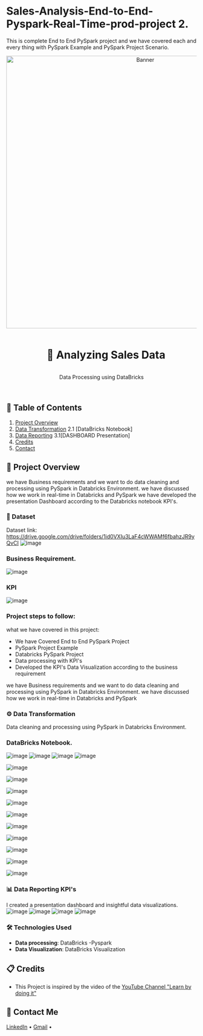 # Sales-Analysis-End-to-End-Pyspark-Real-Time-prod-project 2.
This is complete End to End PySpark project and we have covered each and every thing with PySpark Example and PySpark Project Scenario.
<div align="center">
  <a href="#">
    <img src="https://github.com/zBalachandar/Sales-Analysis-End-to-End-Pyspark-Real-Time-prod-project2./blob/2f3b674f3e74025cfb6873a19398a684ca4e7340/ASSETS/Sales%20Analysis%20Data%20bricks%2001.png" alt="Banner" width="720">
  </a>

  <div id="user-content-toc">
    <ul>
      <summary><h1 style="display: inline-block;">🔧 Analyzing Sales Data </h1></summary>
    </ul>
  </div>
  
  <p>Data Processing using DataBricks</p>
</div>
<br>

## 📝 Table of Contents
1. [Project Overview](#introduction)
2. [Data Transformation](#data-transformation)
   2.1 [DataBricks Notebook]
3. [Data Reporting](#data-reporting)
     3.1[DASHBOARD Presentation]
4. [Credits](#credits)
5. [Contact](#contact)

<a name="introduction"></a>
## 🔬 Project Overview

we have Business requirements and we want to do data cleaning and processing using PySpark in Databricks Environment.
we have discussed how we work in real-time in Databricks and PySpark 
we have developed the presentation Dashboard according to the Databricks notebook KPI's. 


### 💾 Dataset
Dataset link: https://drive.google.com/drive/folders/1id0VXIu3LaF4cWWAMf6fbahzJR9yQvCI
![image](https://github.com/zBalachandar/Sales-Analysis-End-to-End-Pyspark-Real-Time-prod-project2./blob/2f3b674f3e74025cfb6873a19398a684ca4e7340/ASSETS/Datasets.jpg)

### Business Requirement.
![image](https://github.com/zBalachandar/Sales-Analysis-End-to-End-Pyspark-Real-Time-prod-project2./blob/01b38e806b101e00ece9f05c324fbdb40c388c78/ASSETS/Business%20Requirements.jpg)

### KPI
![image](https://github.com/zBalachandar/Sales-Analysis-End-to-End-Pyspark-Real-Time-prod-project2./blob/2f3b674f3e74025cfb6873a19398a684ca4e7340/ASSETS/KPI's.jpg)


### Project steps to follow: 
what we have covered in this project:

- We have Covered End to End PySpark Project 
- PySpark Project Example
- Databricks PySpark Project
- Data processing with KPI's
- Developed the KPI's Data Visualization according to the business requirement

we have Business requirements and we want to do data cleaning and processing using PySpark in Databricks Environment.
we have discussed how we work in real-time in Databricks and PySpark 



<a name="data-transformation"></a>
### ⚙️ Data Transformation
 Data cleaning and processing using PySpark in Databricks Environment.
### DataBricks Notebook.
![image](https://github.com/zBalachandar/Sales-Analysis-End-to-End-Pyspark-Real-Time-prod-project2./blob/main/ASSETS/Pyspark%20Databricks%20Notebook/01DT.png)
![image](https://github.com/zBalachandar/Sales-Analysis-End-to-End-Pyspark-Real-Time-prod-project2./blob/main/ASSETS/Pyspark%20Databricks%20Notebook/02DT.png)
![image](https://github.com/zBalachandar/Sales-Analysis-End-to-End-Pyspark-Real-Time-prod-project2./blob/main/ASSETS/Pyspark%20Databricks%20Notebook/03DT.png)
![image](https://github.com/zBalachandar/Sales-Analysis-End-to-End-Pyspark-Real-Time-prod-project2./blob/main/ASSETS/Pyspark%20Databricks%20Notebook/How%20many%20times%20each%20product%20purcahsed.png)

![image](https://github.com/zBalachandar/Sales-Analysis-End-to-End-Pyspark-Real-Time-prod-project2./blob/main/ASSETS/Pyspark%20Databricks%20Notebook/Quarterly%20sales.png)

![image](https://github.com/zBalachandar/Sales-Analysis-End-to-End-Pyspark-Real-Time-prod-project2./blob/main/ASSETS/Pyspark%20Databricks%20Notebook/Top%20ordered%20items.png)

![image](https://github.com/zBalachandar/Sales-Analysis-End-to-End-Pyspark-Real-Time-prod-project2./blob/main/ASSETS/Pyspark%20Databricks%20Notebook/Total%20amount%20SALES%20by%20each%20MONTH.png)

![image](https://github.com/zBalachandar/Sales-Analysis-End-to-End-Pyspark-Real-Time-prod-project2./blob/main/ASSETS/Pyspark%20Databricks%20Notebook/Total%20amount%20spend%20by%20each%20customer.png)

![image](https://github.com/zBalachandar/Sales-Analysis-End-to-End-Pyspark-Real-Time-prod-project2./blob/main/ASSETS/Pyspark%20Databricks%20Notebook/Total%20amount%20spend%20by%20each%20food%20category.png)

![image](https://github.com/zBalachandar/Sales-Analysis-End-to-End-Pyspark-Real-Time-prod-project2./blob/main/ASSETS/Pyspark%20Databricks%20Notebook/Total%20sales%20by%20each%20country.png)

![image](https://github.com/zBalachandar/Sales-Analysis-End-to-End-Pyspark-Real-Time-prod-project2./blob/main/ASSETS/Pyspark%20Databricks%20Notebook/YEARLY%20SALES.png)

![image](https://github.com/zBalachandar/Sales-Analysis-End-to-End-Pyspark-Real-Time-prod-project2./blob/main/ASSETS/Pyspark%20Databricks%20Notebook/frequency%20of%20customer%20visted%20res.png)

![image](https://github.com/zBalachandar/Sales-Analysis-End-to-End-Pyspark-Real-Time-prod-project2./blob/main/ASSETS/Pyspark%20Databricks%20Notebook/menu%20df.png)

![image](https://github.com/zBalachandar/Sales-Analysis-End-to-End-Pyspark-Real-Time-prod-project2./blob/b0eac8739b90c60e3ed4240c1c9fec3686e7935b/ASSETS/Pyspark%20Databricks%20Notebook/total%20sales%20by%20order%20sources.png)

<a name="data-reporting"></a>
### 📊 Data Reporting KPI's
I created a presentation dashboard and insightful data visualizations.
![image](https://github.com/zBalachandar/Sales-Analysis-End-to-End-Pyspark-Real-Time-prod-project2./blob/2f3b674f3e74025cfb6873a19398a684ca4e7340/ASSETS/Sales%20Analysis%20Data%20bricks%2001.png)
![image](https://github.com/zBalachandar/Sales-Analysis-End-to-End-Pyspark-Real-Time-prod-project2./blob/2f3b674f3e74025cfb6873a19398a684ca4e7340/ASSETS/Sales%20Analysis%20Data%20bricks%2002.png)
![image](https://github.com/zBalachandar/Sales-Analysis-End-to-End-Pyspark-Real-Time-prod-project2./blob/2f3b674f3e74025cfb6873a19398a684ca4e7340/ASSETS/Sales%20Analysis%20Data%20bricks%2003%20dashboard.png)
![image](https://github.com/zBalachandar/Sales-Analysis-End-to-End-Pyspark-Real-Time-prod-project2./blob/2f3b674f3e74025cfb6873a19398a684ca4e7340/ASSETS/Sales%20Analysis%20Data%20bricks%2004%20dashboard.png)

### 🛠️ Technologies Used

- **Data processing**: DataBricks -Pyspark
- **Data Visualization**: DataBricks Visualization

<a name="credits"></a>
## 📋 Credits

- This Project is inspired by the video of the [YouTube Channel "Learn by doing it"](https://www.youtube.com/watch?v=pMqnvXgPKlI&list=PLOlK8ytA0MghGmAAT8W2u7VYmICdzeU5t&index=1&t=96s)  

<a name="contact"></a>
## 📨 Contact Me

[LinkedIn](https://www.linkedin.com/in/balachandars2022/) •
[Gmail](balachandar2014elu@gmail.com)  •
